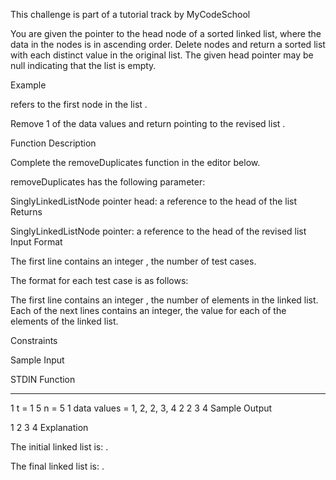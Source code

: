 This challenge is part of a tutorial track by MyCodeSchool

You are given the pointer to the head node of a sorted linked list, where the data in the nodes is in ascending order. Delete nodes and return a sorted list with each distinct value in the original list. The given head pointer may be null indicating that the list is empty.

Example

 refers to the first node in the list .

Remove 1 of the  data values and return  pointing to the revised list .

Function Description

Complete the removeDuplicates function in the editor below.

removeDuplicates has the following parameter:

SinglyLinkedListNode pointer head: a reference to the head of the list
Returns

SinglyLinkedListNode pointer: a reference to the head of the revised list
Input Format

The first line contains an integer , the number of test cases.

The format for each test case is as follows:

The first line contains an integer , the number of elements in the linked list.
Each of the next  lines contains an integer, the  value for each of the elements of the linked list.

Constraints

Sample Input

STDIN   Function
-----   --------
1       t = 1
5       n = 5
1       data values = 1, 2, 2, 3, 4
2
2
3
4
Sample Output

1 2 3 4 
Explanation

The initial linked list is: .

The final linked list is: .